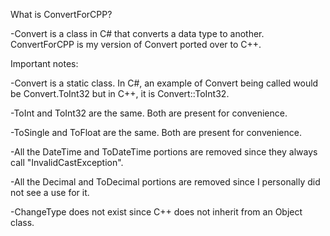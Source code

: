 What is ConvertForCPP?

  -Convert is a class in C# that converts a data type to another. ConvertForCPP is my version of Convert ported over to C++.


Important notes:

  -Convert is a static class. In C#, an example of Convert being called would be Convert.ToInt32 but in C++, it is Convert::ToInt32.  

  -ToInt and ToInt32 are the same. Both are present for convenience.

  -ToSingle and ToFloat are the same. Both are present for convenience.

  -All the DateTime and ToDateTime portions are removed since they always call "InvalidCastException".

  -All the Decimal and ToDecimal  portions are removed since I personally did not see a use for it.

  -ChangeType does not exist since C++ does not inherit from an Object class.
